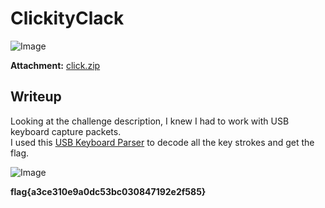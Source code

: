 # ClickityClack
![Image](https://github.com/user-attachments/assets/5d524970-72b0-475d-b1f8-a45a9bfa73da)

**Attachment:** [click.zip](https://github.com/user-attachments/files/19053567/click.zip)

## Writeup

Looking at the challenge description, I knew I had to work with USB keyboard capture packets.  
I used this [USB Keyboard Parser](https://github.com/5h4rrk/CTF-Usb_Keyboard_Parser) to decode all the key strokes and get the flag.

![Image](https://github.com/user-attachments/assets/94b0d8b4-4caa-49f4-b67e-18ab1e7f847f)

**flag{a3ce310e9a0dc53bc030847192e2f585}**
